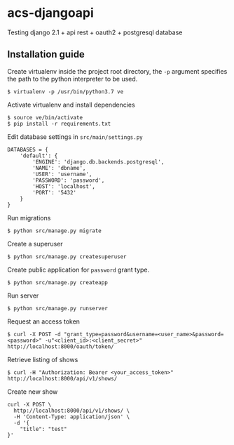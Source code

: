 # acs-djangoapi
Testing django 2.1 + api rest + oauth2 + postgresql database

## Installation guide

Create virtualenv inside the project root directory, the `-p` argument specifies the path to the python interpreter to be used.
```
$ virtualenv -p /usr/bin/python3.7 ve
```
Activate virtualenv and install dependencies
```
$ source ve/bin/activate
$ pip install -r requirements.txt
```
Edit database settings in `src/main/settings.py`
```
DATABASES = {
    'default': {
        'ENGINE': 'django.db.backends.postgresql',
        'NAME': 'dbname',
        'USER': 'username',
        'PASSWORD': 'password',
        'HOST': 'localhost',
        'PORT': '5432'
    }
}
```

Run migrations
```
$ python src/manage.py migrate
```
Create a superuser
```
$ python src/manage.py createsuperuser
```

Create public application for `password` grant type.
```
$ python src/manage.py createapp
```

Run server
```
$ python src/manage.py runserver
```

Request an access token
```
$ curl -X POST -d "grant_type=password&username=<user_name>&password=<password>" -u"<client_id>:<client_secret>" http://localhost:8000/oauth/token/
```

Retrieve listing of shows
```
$ curl -H "Authorization: Bearer <your_access_token>" http://localhost:8000/api/v1/shows/
```

Create new show
```
curl -X POST \
  http://localhost:8000/api/v1/shows/ \
  -H 'Content-Type: application/json' \
  -d '{
	"title": "test"
}'
```
